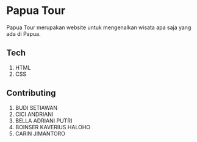 # Papua Tour

Papua Tour merupakan website untuk mengenalkan wisata apa saja yang ada di Papua.

## Tech

1. HTML
2. CSS

## Contributing

1. BUDI SETIAWAN
2. CICI ANDRIANI
3. BELLA ADRIANI PUTRI
4. BOINSER KAVERIUS HALOHO
5. CARIN JIMANTORO
